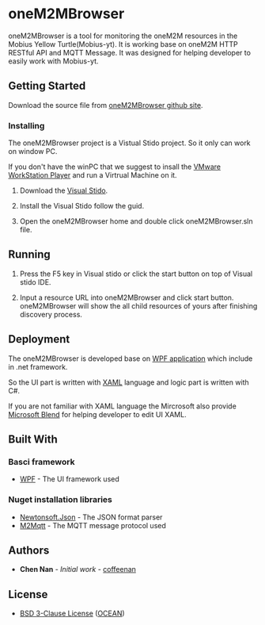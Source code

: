 # oneM2MBrowser
oneM2MBrowser is a tool for monitoring the oneM2M resources in the Mobius Yellow Turtle(Mobius-yt). It is working base on oneM2M HTTP RESTful API and MQTT Message. It was designed for helping developer to easily work with Mobius-yt.

## Getting Started

Download the source file from [oneM2MBrowser github site](https://github.com/IoTKETI/oneM2MBrowser). 

### Installing

The oneM2MBrowser project is a Vistual Stido project. So it only can work on window PC.

If you don't have the winPC that we suggest to insall the [VMware WorkStation Player](https://www.vmware.com/products/player/playerpro-evaluation.html) and run a Virtrual Machine on it.

1. Download the [Visual Stido](https://www.visualstudio.com/).

2. Install the Visual Stido follow the guid.

3. Open the oneM2MBrowser home and double click oneM2MBrowser.sln file.

## Running

1. Press the F5 key in Visual stido or click the start button on top of Visual stido IDE.

2. Input a resource URL into oneM2MBrowser and click start button. oneM2MBrowser will show the all child resources of yours after finishing discovery process. 

## Deployment

The oneM2MBrowser is developed base on [WPF application](https://msdn.microsoft.com/en-us/library/mt149842(v=vs.140).aspx) which include in .net framework.

So the UI part is written with [XAML](https://msdn.microsoft.com/en-us/library/cc295302.aspx) language and logic part is written with C#.

If you are not familiar with XAML language the Mircrosoft also provide [Microsoft Blend](https://msdn.microsoft.com/en-us/library/jj171012.aspx) for helping developer to edit UI XAML.

## Built With

### Basci framework
* [WPF](https://msdn.microsoft.com/en-us/library/mt149842(v=vs.140).aspx) - The UI framework used

### Nuget installation libraries
* [Newtonsoft.Json](http://www.newtonsoft.com/json) - The JSON format parser
* [M2Mqtt](https://www.nuget.org/packages/M2Mqtt/4.3.0) - The MQTT message protocol used

## Authors

* **Chen Nan** - *Initial work* - [coffeenan](https://github.com/coffeenan)

## License

- [BSD 3-Clause License](http://www.iotocean.org/license/) ([OCEAN](http://www.iotocean.org/main/))

